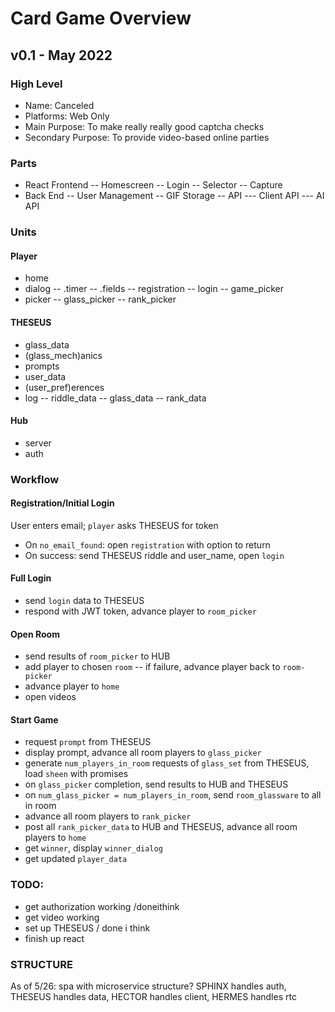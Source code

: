 # Card Game Overview

## v0.1 - May 2022

### High Level

- Name: Canceled
- Platforms: Web Only
- Main Purpose: To make really really good captcha checks
- Secondary Purpose: To provide video-based online parties

### Parts

- React Frontend
-- Homescreen
-- Login
-- Selector
-- Capture
- Back End
-- User Management
-- GIF Storage
-- API
--- Client API
--- AI API


### Units

#### Player

- home
- dialog
-- .timer
-- .fields
-- registration
-- login
-- game_picker
- picker
-- glass_picker
-- rank_picker

#### THESEUS

- glass_data
- (glass_mech)anics
- prompts
- user_data
- (user_pref)erences
- log
-- riddle_data
-- glass_data
-- rank_data

#### Hub

- server
- auth


### Workflow

#### Registration/Initial Login

User enters email; `player` asks THESEUS for token 

- On `no_email_found`: open `registration` with option to return
- On success: send THESEUS riddle and user_name, open `login`

#### Full Login

- send `login` data to THESEUS
- respond with JWT token, advance player to `room_picker`

#### Open Room

- send results of `room_picker` to HUB
- add player to chosen `room`
-- if failure, advance player back to `room-picker`
- advance player to `home`
- open videos

#### Start Game

- request `prompt` from THESEUS
- display prompt, advance all room players to `glass_picker`
- generate `num_players_in_room` requests of `glass_set` from THESEUS, load `sheen` with promises
- on `glass_picker` completion, send results to HUB and THESEUS
- on `num_glass_picker = num_players_in_room`, send `room_glassware` to all in room
- advance all room players to `rank_picker`
- post all `rank_picker_data` to HUB and THESEUS, advance all room players to `home`
- get `winner`, display `winner_dialog`
- get updated `player_data`

### TODO:

- get authorization working /doneithink
- get video working
- set up THESEUS / done i think
- finish up react


### STRUCTURE

As of 5/26: spa with microservice structure?
SPHINX handles auth, THESEUS handles data, HECTOR handles client, HERMES handles rtc